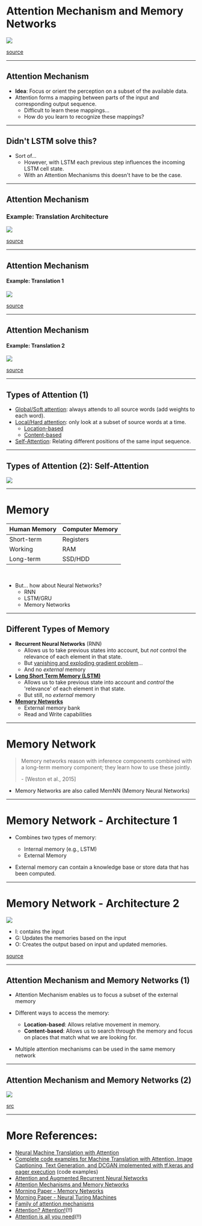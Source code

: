# Attention Mechanism and Memory Networks

![](./img/joke.png)

[source](https://skymind.ai/wiki/attention-mechanism-memory-network)

----

## Attention Mechanism

* **Idea**: Focus or orient the perception on a subset of the available data.
* Attention forms a mapping between parts of the input and corresponding output sequence.
    + Difficult to learn these mappings...
    + How do you learn to recognize these mappings?

----

## Didn't LSTM solve this?

+ Sort of...
    + However, with LSTM each previous step influences the incoming LSTM cell state.
    + With an Attention Mechanisms this doesn't have to be the case.

----

## Attention Mechanism
### Example: Translation Architecture

![](./img/attention-ex1.png)

[source](https://distill.pub/2016/augmented-rnns/#attentional-interfaces)

----

## Attention Mechanism
#### Example: Translation 1

![](./img/attention-ex2.png)

[source](https://distill.pub/2016/augmented-rnns/#attentional-interfaces)

----

## Attention Mechanism
#### Example: Translation 2

![](./img/attention-ex3.png)

[source](https://distill.pub/2016/augmented-rnns/#attentional-interfaces)

----

## Types of Attention (1)


+ [Global/Soft attention](https://arxiv.org/pdf/1508.04025.pdf): always attends to all source words (add weights to each word).
+ [Local/Hard attention](https://arxiv.org/pdf/1508.04025.pdf): only look at a subset of source words at a time. 
    + [Location-based](https://arxiv.org/pdf/1410.5401.pdf)
    + [Content-based](https://arxiv.org/pdf/1410.5401.pdf)
+ [Self-Attention](https://arxiv.org/pdf/1601.06733.pdf): Relating different positions of the same input sequence. 

----

## Types of Attention (2): Self-Attention

![](./img/self-attention.png)


----

# Memory

<table>
    	<thead><tr>
            <th>Human Memory</th>
            <th>Computer Memory</th>
        </tr></thead>
        <tbody>
            <tr>
                <td>Short-term</td>
                <td>Registers</td>
            </tr>
            <tr>
                <td>Working</td>
                <td>RAM</td>
            </tr>
            <tr>
                <td>Long-term</td>
                <td>SSD/HDD</td>
            </tr>
        </tbody>
</table>

<br/>

+ But... how about Neural Networks?
    - RNN
    - LSTM/GRU
    - Memory Networks

----

## Different Types of Memory

+ **Recurrent Neural Networks** (RNN)
    - Allows us to take previous states into account, but *not* control the relevance of each element in that state.
    - But [vanishing and exploding gradient problem](https://en.wikipedia.org/wiki/Vanishing_gradient_problem)...
    - And no *external* memory
+ **[Long Short Term Memory (LSTM)](https://colah.github.io/posts/2015-08-Understanding-LSTMs/)**
    - Allows us to take previous state into account and *control* the 'relevance' of each element in that state.
    - But still, no *external* memory
+ **[Memory Networks](https://arxiv.org/pdf/1410.3916.pdf)**
    - External memory bank
    - Read and Write capabilities

----

# Memory Network

> Memory networks reason with inference components combined with a long-term memory component; they learn how to use these jointly.
>
> \- [Weston et al., 2015]

- Memory Networks are also called MemNN (Memory Neural Networks)

----

# Memory Network - Architecture 1

+ Combines two types of memory:
    - Internal memory (e.g., LSTM)
    - External Memory

+ External memory can contain a knowledge base or store data that has been computed.

----

# Memory Network - Architecture 2

![](./img/memory-network.png)

+ I: contains the input
+ G: Updates the memories based on the input
+ O: Creates the output based on input and updated memories.

[source](https://blog.acolyer.org/2016/03/10/memory-networks/)

----

## Attention Mechanism and Memory Networks (1)

+ Attention Mechanism enables us to focus a subset of the external memory

+ Different ways to access the memory:
    + **Location-based**: Allows relative movement in memory.
    + **Content-based**: Allows us to search through the memory and focus on places that match what we are looking for.

+ Multiple attention mechanisms can be used in the same memory network

----

## Attention Mechanism and Memory Networks (2)

![](./img/NTM-attention.png) <!-- .element height="60%" width="60%" -->

[src](https://distill.pub/2016/augmented-rnns/#neural-turing-machines)


----

# More References:

+ [Neural Machine Translation with Attention](https://www.tensorflow.org/alpha/tutorials/text/nmt_with_attention)
+ [Complete code examples for Machine Translation with Attention, Image Captioning, Text Generation, and DCGAN implemented with tf.keras and eager execution](https://medium.com/tensorflow/complete-code-examples-for-machine-translation-with-attention-image-captioning-text-generation-51663d07a63d) (code examples)
+ [Attention and Augmented Recurrent Neural Networks](https://distill.pub/2016/augmented-rnns/)
+ [Attention Mechanisms and Memory Networks](https://skymind.ai/wiki/attention-mechanism-memory-network)
+ [Morning Paper - Memory Networks](https://blog.acolyer.org/2016/03/10/memory-networks/)
+ [Morning Paper - Neural Turing Machines](https://blog.acolyer.org/2016/03/09/neural-turing-machines/)
+ [Family of attention mechanisms](https://lilianweng.github.io/lil-log/2018/06/24/attention-attention.html#a-family-of-attention-mechanisms)
+ [Attention? Attention!](https://lilianweng.github.io/lil-log/2018/06/24/attention-attention.html)(!!)
+ [Attention is all you need](http://papers.nips.cc/paper/7181-attention-is-all-you-need.pdf)(!!)